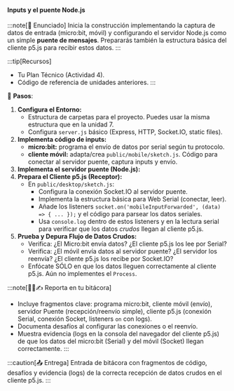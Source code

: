 #### Inputs y el puente Node.js

:::note[🎯 Enunciado]
Inicia la construcción implementando la captura de datos de entrada (micro:bit, móvil) y configurando el servidor Node.js como un simple **puente de mensajes**. Prepararás también la estructura básica del cliente p5.js para recibir estos datos.
:::

:::tip[Recursos]
*   Tu Plan Técnico (Actividad 4).
*   Código de referencia de unidades anteriores.
:::

👣 **Pasos**:

1.  **Configura el Entorno:**
    *   Estructura de carpetas para el proyecto. Puedes usar la misma estructura que en la unidad 7.
    *   Configura `server.js` básico (Express, HTTP, Socket.IO, static files).
2.  **Implementa código de inputs:**
    *   **micro:bit:** programa el envío de datos por serial según tu protocolo.
    *   **cliente móvil:** adapta/crea `public/mobile/sketch.js`. Código para conectar al servidor puente, 
    captura inputs y envío.
3.  **Implementa el servidor puente (Node.js):**
4.  **Prepara el Cliente p5.js (Receptor):**
    *   En `public/desktop/sketch.js`:
        *   Configura la conexión Socket.IO al servidor puente.
        *   Implementa la estructura básica para Web Serial (conectar, leer).
        *   Añade los listeners `socket.on('mobileInputForwarded', (data) => { ... });` y el código para parsear los datos seriales.
        *   Usa `console.log` dentro de estos listeners y en la lectura serial para verificar que los datos *crudos* llegan al cliente p5.js.
5.  **Prueba y Depura Flujo de Datos Crudos:**
    *   Verifica: ¿El Micro:bit envía datos? ¿El cliente p5.js los lee por Serial?
    *   Verifica: ¿El móvil envía datos al servidor puente? ¿El servidor los reenvía? ¿El cliente p5.js los recibe por Socket.IO?
    *   Enfócate SÓLO en que los datos lleguen correctamente al cliente p5.js. Aún no implementes el `Process`.

:::note[🧐🧪✍️ Reporta en tu bitácora]
*   Incluye fragmentos clave: programa micro:bit, cliente móvil (envío), servidor Puente (recepción/reenvío simple), cliente p5.js (conexión Serial, conexión Socket, listeners `on` con logs).
*   Documenta desafíos al configurar las conexiones o el reenvío.
*   Muestra evidencia (logs en la consola del navegador del cliente p5.js) de que los datos del micro:bit (Serial) y del móvil (Socket) llegan correctamente.
:::

:::caution[📤 Entrega]
Entrada de bitácora con fragmentos de código, desafíos y evidencia (logs) de la correcta recepción de datos crudos en el cliente p5.js.
:::
